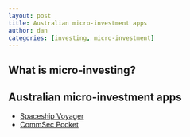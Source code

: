 ```yaml
---
layout: post
title: Australian micro-investment apps
author: dan
categories: [investing, micro-investment]
---
```


## What is micro-investing?

## Australian micro-investment apps

- [Spaceship Voyager](https://www.spaceshipinvest.com.au/)
- [CommSec Pocket](https://www.commsec.com.au/products/pocket.html)
